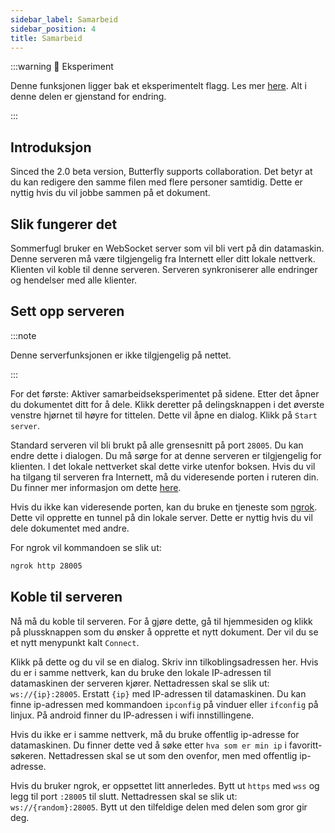 ```yaml
---
sidebar_label: Samarbeid
sidebar_position: 4
title: Samarbeid
---
```


:::warning 🧪 Eksperiment

Denne funksjonen ligger bak et eksperimentelt flagg. Les mer [here](/nightly#experiments).
Alt i denne delen er gjenstand for endring.

:::

## Introduksjon

Sinced the 2.0 beta version, Butterfly supports collaboration. Det betyr at du kan redigere den samme filen med flere personer samtidig. Dette er nyttig hvis du vil jobbe sammen på et dokument.

## Slik fungerer det

Sommerfugl bruker en WebSocket server som vil bli vert på din datamaskin. Denne serveren må være tilgjengelig fra Internett eller ditt lokale nettverk. Klienten vil koble til denne serveren. Serveren synkroniserer alle endringer og hendelser med alle klienter.

## Sett opp serveren

:::note

Denne serverfunksjonen er ikke tilgjengelig på nettet.

:::

For det første: Aktiver samarbeidseksperimentet på sidene. Etter det åpner du dokumentet ditt for å dele. Klikk deretter på delingsknappen i det øverste venstre hjørnet til høyre for tittelen. Dette vil åpne en dialog. Klikk på `Start server`.

Standard serveren vil bli brukt på alle grensesnitt på port `28005`. Du kan endre dette i dialogen. Du må sørge for at denne serveren er tilgjengelig for klienten.
I det lokale nettverket skal dette virke utenfor boksen. Hvis du vil ha tilgang til serveren fra Internett, må du videresende porten i ruteren din. Du finner mer informasjon om dette [here](https://en.wikipedia.org/wiki/Port_forwarding/).

Hvis du ikke kan videresende porten, kan du bruke en tjeneste som [ngrok](https://ngrok.com/). Dette vil opprette en tunnel på din lokale server. Dette er nyttig hvis du vil dele dokumentet med andre.

For ngrok vil kommandoen se slik ut:

```bash
ngrok http 28005
```

## Koble til serveren

Nå må du koble til serveren. For å gjøre dette, gå til hjemmesiden og klikk på plussknappen som du ønsker å opprette et nytt dokument. Der vil du se et nytt menypunkt kalt `Connect`.

Klikk på dette og du vil se en dialog. Skriv inn tilkoblingsadressen her.
Hvis du er i samme nettverk, kan du bruke den lokale IP-adressen til datamaskinen der serveren kjører.
Nettadressen skal se slik ut: `ws://{ip}:28005`. Erstatt `{ip}` med IP-adressen til datamaskinen. Du kan finne ip-adressen med kommandoen `ipconfig` på vinduer eller `ifconfig` på linjux. På android finner du IP-adressen i wifi innstillingene.

Hvis du ikke er i samme nettverk, må du bruke offentlig ip-adresse for datamaskinen. Du finner dette ved å søke etter `hva som er min ip` i favoritt-søkeren. Nettadressen skal se ut som den ovenfor, men med offentlig ip-adresse.

Hvis du bruker ngrok, er oppsettet litt annerledes. Bytt ut `https` med `wss` og legg til port `:28005` til slutt. Nettadressen skal se slik ut: `ws://{random}:28005`. Bytt ut den tilfeldige delen med delen som gror gir deg.
